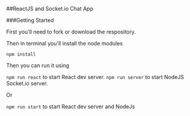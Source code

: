 ##ReactJS and Socket.io Chat App 



###Getting Started

First you'll need to fork or download the respository.

Then in terminal you'll install the node modules

``` npm install ```

Then you can run it using 


``` npm run react ``` to start React dev server.
``` npm run server ``` to start NodeJS Socket.io server.

Or

``` npm run start ``` to start React dev server and NodeJs 


